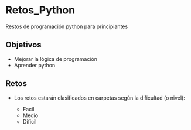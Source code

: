 # Retos_Python
Restos de programación  python para principiantes

## Objetivos
- Mejorar la lógica de programación
- Aprender python

## Retos
- Los retos estarán clasificados en carpetas según la dificultad (o nivel): 

  - Facil
  - Medio
  - Dificil  

